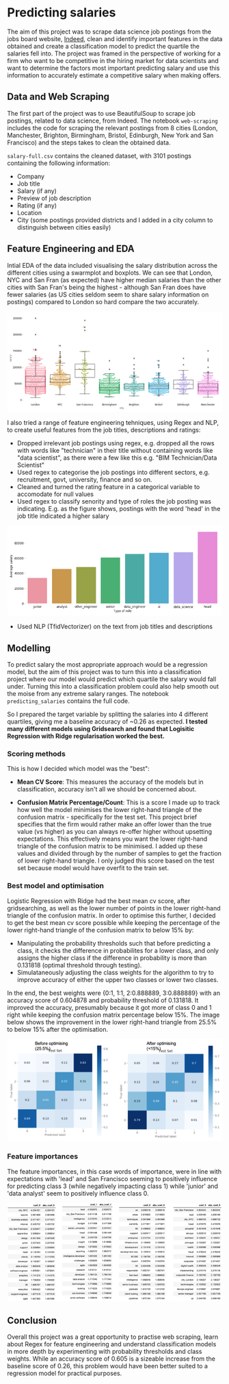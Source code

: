 # Predicting salaries

The aim of this project was to scrape data science job postings from the jobs board website, [Indeed](https://www.indeed.co.uk/?from=gnav-jobsearch--jasx), clean and identify important features in the data obtained and create a classification model to predict the quartile the salaries fell into. The project was framed in the perspective of working for a firm who want to be competitive in the hiring market for data scientists and want to determine the factors most important predicting salary and use this information to accurately estimate a competitive salary when making offers.

## Data and Web Scraping

The first part of the project was to use BeautifulSoup to scrape job postings, related to data science, from Indeed. The notebook `web-scraping` includes the code for scraping the relevant postings from 8 cities (London, Manchester, Brighton, Birmingham, Bristol, Edinburgh, New York and San Francisco) and the steps takes to clean the obtained data. 

`salary-full.csv` contains the cleaned dataset, with 3101 postings containing the following information:

- Company
- Job title 
- Salary (if any)
- Preview of job description
- Rating (if any)
- Location 
- City (some postings provided districts and I added in a city column to distinguish between cities easily)

## Feature Engineering and EDA 

Intial EDA of the data included visualising the salary distribution across the different cities using a swarmplot and boxplots. We can see that London, NYC and San Fran (as expected) have higher median salaries than the other cities with San Fran's being the highest - although San Fran does have fewer salaries (as US cities seldom seem to share salary information on postings) compared to London so hard compare the two accurately.

![](images/city_salary_dist.png)


I also tried a range of feature engineering tehniques, using Regex and NLP, to create useful features from the job titles, descriptions and ratings:
- Dropped irrelevant job postings using regex, e.g. dropped all the rows with words like "technician" in their title without containing words like "data scientist", as there were a few like this e.g. "BIM Technician/Data Scientist"
- Used regex to categorise the job postings into different sectors, e.g. recruitment, govt, university, finance and so on. 
- Cleaned and turned the rating feature in a categorical variable to accomodate for null values
- Used regex to classify senority and type of roles the job posting was indicating. E.g. as the figure shows, postings with the word 'head' in the job title indicated a higher salary

![](images/roles.png)

- Used NLP (TfidVectorizer) on the text from job titles and descriptions


## Modelling 
To predict salary the most appropriate approach would be a regression model, but the aim of this project was to turn this into a classification project where our model would predict which quartile the salary would fall under. Turning this into a classification problem could also help smooth out the moise from any extreme salary ranges. The notebook `predicting_salaries` contains the full code.

So I prepared the target variable by splitting the salaries into 4 different quartiles, giving me a baseline accuracy of ~0.26 as expected. **I tested many different models using Gridsearch and found that Logisitic Regression with Ridge regularisation worked the best.**

### Scoring methods

This is how I decided which model was the "best":

- **Mean CV Score**: This measures the accuracy of the models but in classification, accuracy isn't all we should be concerned about.

- **Confusion Matrix Percentage/Count**: This is a score I made up to track how well the model minimises the lower right-hand triangle of the confusion matrix - specifically for the test set. This project brief specifies that the firm would rather make an offer lower than the true value (vs higher) as you can always re-offer higher without upsetting expectations. This effectively means you want the lower right-hand triangle of the confusion matrix to be minimised. I added up these values and divided through by the number of samples to get the fraction of lower right-hand triangle. I only judged this score based on the test set because model would have overfit to the train set. 

### Best model and optimisation 

Logistic Regression with Ridge had the best mean cv score, after gridsearching, as well as the lower number of points in the lower right-hand triangle of the confusion matrix. In order to optimise this further, I decided to get the best mean cv score possible while keeping the percentage of the lower right-hand triangle of the confusion matrix to below 15% by:

- Manipulating the probability thresholds such that before predicting a class, it checks the difference in probabilites for a lower class, and only assigns the higher class if the difference in probability is more than 0.131818 (optimal threshold through testing).
- Simulataneously adjusting the class weights for the algorithm to try to improve accuracy of either the upper two classes or lower two classes. 

In the end, the best weights were {0:1, 1:1, 2:0.888889, 3:0.888889} with an accuracy score of 0.604878 and probability threshold of 0.131818. It improved the accuracy, presumably because it got more of class 0 and 1 right while keeping the confusion matrix percentage below 15%. The image below shows the improvement in the lower right-hand triangle from 25.5% to below 15% after the optimisation. 

![](images/conf_matrix.png)


### Feature importances

The feature importances, in this case words of importance, were in line with expectations with 'lead' and San Francisco seeming to positively influence for predicting class 3 (while negatively impacting class 1) while 'junior' and 'data analyst' seem to positively influence class 0. 

![](images/feature_importances.png)


## Conclusion
Overall this project was a great opportunity to practise web scraping, learn about Regex for feature engineering and understand classification models in more depth by experimenting with probability thresholds and class weights. While an accuracy score of 0.605 is a sizeable increase from the baseline score of 0.26, this problem would have been better suited to a regression model for practical purposes. 



